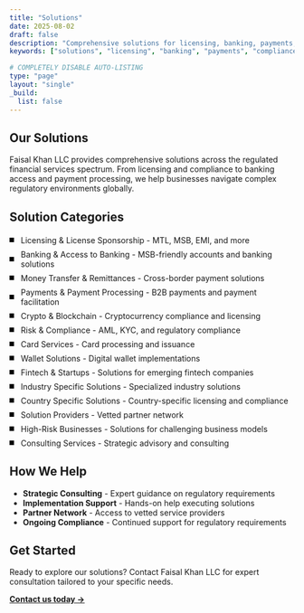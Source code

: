 ```yaml
---
title: "Solutions"
date: 2025-08-02
draft: false
description: "Comprehensive solutions for licensing, banking, payments, and compliance in regulated financial services"
keywords: ["solutions", "licensing", "banking", "payments", "compliance", "faisal khan"]

# COMPLETELY DISABLE AUTO-LISTING
type: "page"
layout: "single"
_build:
  list: false
---
```


<style>
/* Theme-responsive bullet colors */
.theme-bullet {
  background-color: #000000 !important; /* Black in light mode */
}

.dark .theme-bullet {
  background-color: #ffffff !important; /* White in dark mode */
}
</style>

## Our Solutions

Faisal Khan LLC provides comprehensive solutions across the regulated financial services spectrum. From licensing and compliance to banking access and payment processing, we help businesses navigate complex regulatory environments globally.

## Solution Categories

<ul style="padding-left: 0; margin: 20px 0;">
<li style="list-style: none; position: relative; padding-left: 20px; margin-bottom: 8px;"><span class="theme-bullet" style="position: absolute; left: 0; top: 50%; transform: translateY(-50%); width: 8px; height: 8px; background-color: #000000; display: inline-block;"></span><a href="/solutions/licensing/" style="text-decoration: none; color: inherit;">Licensing & License Sponsorship</a> - MTL, MSB, EMI, and more</li>
<li style="list-style: none; position: relative; padding-left: 20px; margin-bottom: 8px;"><span class="theme-bullet" style="position: absolute; left: 0; top: 50%; transform: translateY(-50%); width: 8px; height: 8px; background-color: #000000; display: inline-block;"></span><a href="/solutions/banking/" style="text-decoration: none; color: inherit;">Banking & Access to Banking</a> - MSB-friendly accounts and banking solutions</li>
<li style="list-style: none; position: relative; padding-left: 20px; margin-bottom: 8px;"><span class="theme-bullet" style="position: absolute; left: 0; top: 50%; transform: translateY(-50%); width: 8px; height: 8px; background-color: #000000; display: inline-block;"></span><a href="/solutions/money-transfer/" style="text-decoration: none; color: inherit;">Money Transfer & Remittances</a> - Cross-border payment solutions</li>
<li style="list-style: none; position: relative; padding-left: 20px; margin-bottom: 8px;"><span class="theme-bullet" style="position: absolute; left: 0; top: 50%; transform: translateY(-50%); width: 8px; height: 8px; background-color: #000000; display: inline-block;"></span><a href="/solutions/payments/" style="text-decoration: none; color: inherit;">Payments & Payment Processing</a> - B2B payments and payment facilitation</li>
<li style="list-style: none; position: relative; padding-left: 20px; margin-bottom: 8px;"><span class="theme-bullet" style="position: absolute; left: 0; top: 50%; transform: translateY(-50%); width: 8px; height: 8px; background-color: #000000; display: inline-block;"></span><a href="/solutions/crypto/" style="text-decoration: none; color: inherit;">Crypto & Blockchain</a> - Cryptocurrency compliance and licensing</li>
<li style="list-style: none; position: relative; padding-left: 20px; margin-bottom: 8px;"><span class="theme-bullet" style="position: absolute; left: 0; top: 50%; transform: translateY(-50%); width: 8px; height: 8px; background-color: #000000; display: inline-block;"></span><a href="/solutions/compliance/" style="text-decoration: none; color: inherit;">Risk & Compliance</a> - AML, KYC, and regulatory compliance</li>
<li style="list-style: none; position: relative; padding-left: 20px; margin-bottom: 8px;"><span class="theme-bullet" style="position: absolute; left: 0; top: 50%; transform: translateY(-50%); width: 8px; height: 8px; background-color: #000000; display: inline-block;"></span><a href="/solutions/cards/" style="text-decoration: none; color: inherit;">Card Services</a> - Card processing and issuance</li>
<li style="list-style: none; position: relative; padding-left: 20px; margin-bottom: 8px;"><span class="theme-bullet" style="position: absolute; left: 0; top: 50%; transform: translateY(-50%); width: 8px; height: 8px; background-color: #000000; display: inline-block;"></span><a href="/solutions/wallets/" style="text-decoration: none; color: inherit;">Wallet Solutions</a> - Digital wallet implementations</li>
<li style="list-style: none; position: relative; padding-left: 20px; margin-bottom: 8px;"><span class="theme-bullet" style="position: absolute; left: 0; top: 50%; transform: translateY(-50%); width: 8px; height: 8px; background-color: #000000; display: inline-block;"></span><a href="/solutions/fintech/" style="text-decoration: none; color: inherit;">Fintech & Startups</a> - Solutions for emerging fintech companies</li>
<li style="list-style: none; position: relative; padding-left: 20px; margin-bottom: 8px;"><span class="theme-bullet" style="position: absolute; left: 0; top: 50%; transform: translateY(-50%); width: 8px; height: 8px; background-color: #000000; display: inline-block;"></span><a href="/solutions/industry-specific/" style="text-decoration: none; color: inherit;">Industry Specific Solutions</a> - Specialized industry solutions</li>
<li style="list-style: none; position: relative; padding-left: 20px; margin-bottom: 8px;"><span class="theme-bullet" style="position: absolute; left: 0; top: 50%; transform: translateY(-50%); width: 8px; height: 8px; background-color: #000000; display: inline-block;"></span><a href="/solutions/geographic/" style="text-decoration: none; color: inherit;">Country Specific Solutions</a> - Country-specific licensing and compliance</li>
<li style="list-style: none; position: relative; padding-left: 20px; margin-bottom: 8px;"><span class="theme-bullet" style="position: absolute; left: 0; top: 50%; transform: translateY(-50%); width: 8px; height: 8px; background-color: #000000; display: inline-block;"></span><a href="/solutions/providers/" style="text-decoration: none; color: inherit;">Solution Providers</a> - Vetted partner network</li>
<li style="list-style: none; position: relative; padding-left: 20px; margin-bottom: 8px;"><span class="theme-bullet" style="position: absolute; left: 0; top: 50%; transform: translateY(-50%); width: 8px; height: 8px; background-color: #000000; display: inline-block;"></span><a href="/solutions/high-risk/" style="text-decoration: none; color: inherit;">High-Risk Businesses</a> - Solutions for challenging business models</li>
<li style="list-style: none; position: relative; padding-left: 20px; margin-bottom: 8px;"><span class="theme-bullet" style="position: absolute; left: 0; top: 50%; transform: translateY(-50%); width: 8px; height: 8px; background-color: #000000; display: inline-block;"></span><a href="/solutions/consulting/" style="text-decoration: none; color: inherit;">Consulting Services</a> - Strategic advisory and consulting</li>
</ul>

## How We Help

- **Strategic Consulting** - Expert guidance on regulatory requirements
- **Implementation Support** - Hands-on help executing solutions  
- **Partner Network** - Access to vetted service providers
- **Ongoing Compliance** - Continued support for regulatory requirements

## Get Started

Ready to explore our solutions? Contact Faisal Khan LLC for expert consultation tailored to your specific needs.

**[Contact us today →](mailto:contact@faisalkhan.com)**
